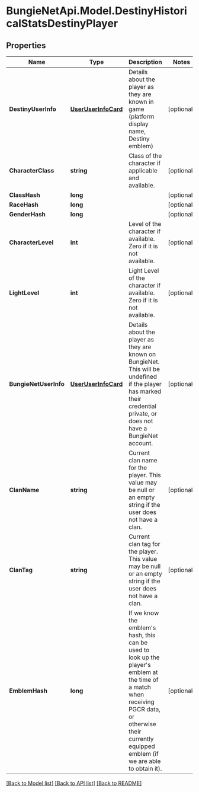 # BungieNetApi.Model.DestinyHistoricalStatsDestinyPlayer
## Properties

Name | Type | Description | Notes
------------ | ------------- | ------------- | -------------
**DestinyUserInfo** | [**UserUserInfoCard**](UserUserInfoCard.md) | Details about the player as they are known in game (platform display name, Destiny emblem) | [optional] 
**CharacterClass** | **string** | Class of the character if applicable and available. | [optional] 
**ClassHash** | **long** |  | [optional] 
**RaceHash** | **long** |  | [optional] 
**GenderHash** | **long** |  | [optional] 
**CharacterLevel** | **int** | Level of the character if available. Zero if it is not available. | [optional] 
**LightLevel** | **int** | Light Level of the character if available. Zero if it is not available. | [optional] 
**BungieNetUserInfo** | [**UserUserInfoCard**](UserUserInfoCard.md) | Details about the player as they are known on BungieNet. This will be undefined if the player has marked their credential private, or does not have a BungieNet account. | [optional] 
**ClanName** | **string** | Current clan name for the player. This value may be null or an empty string if the user does not have a clan. | [optional] 
**ClanTag** | **string** | Current clan tag for the player. This value may be null or an empty string if the user does not have a clan. | [optional] 
**EmblemHash** | **long** | If we know the emblem&#39;s hash, this can be used to look up the player&#39;s emblem at the time of a match when receiving PGCR data, or otherwise their currently equipped emblem (if we are able to obtain it). | [optional] 

[[Back to Model list]](../README.md#documentation-for-models) [[Back to API list]](../README.md#documentation-for-api-endpoints) [[Back to README]](../README.md)

